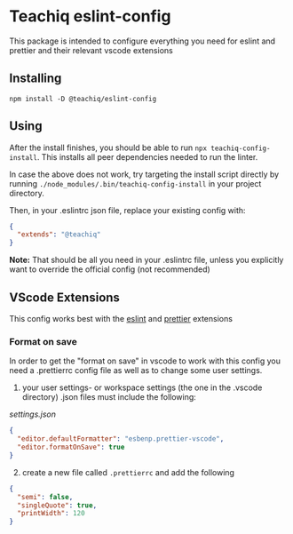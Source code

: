 # Teachiq eslint-config

This package is intended to configure everything you need for eslint and prettier and their relevant vscode extensions

## Installing

`npm install -D @teachiq/eslint-config`

## Using

After the install finishes, you should be able to run `npx teachiq-config-install`. This installs all peer dependencies needed to run the linter.

In case the above does not work, try targeting the install script directly by running `./node_modules/.bin/teachiq-config-install` in your project directory.

Then, in your .eslintrc json file, replace your existing config with:

```json
{
  "extends": "@teachiq"
}
```

**Note:** That should be all you need in your .eslintrc file, unless you explicitly want to override the official config (not recommended)

## VScode Extensions

This config works best with the [eslint](https://marketplace.visualstudio.com/items?itemName=dbaeumer.vscode-eslint) and [prettier](https://marketplace.visualstudio.com/items?itemName=esbenp.prettier-vscode) extensions

### Format on save

In order to get the "format on save" in vscode to work with this config you need a .prettierrc config file as well as to change some user settings.

1. your user settings- or workspace settings (the one in the .vscode directory) .json files must include the following:

_settings.json_

```json
{
  "editor.defaultFormatter": "esbenp.prettier-vscode",
  "editor.formatOnSave": true
}
```

2. create a new file called `.prettierrc` and add the following

```json
{
  "semi": false,
  "singleQuote": true,
  "printWidth": 120
}
```
